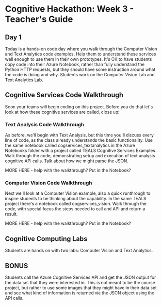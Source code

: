 # Cognitive Hackathon: Week 3 - Teacher's Guide
## Day 1

Today is a hands-on code day where you walk through the Computer Vision and Text Analytics code examples. Help them to understand these services well enough to use them in their own prototypes. It's OK to have students copy code into their Azure Notebook, rather than fully understand the Python HTTP requests, but they should have some instruction around what the code is doing and why. Students work on the Computer Vision Lab and Text Analytics Lab. 

## Cognitive Services Code Walkthrough
Soon your teams will begin coding on this project. Before you do that let's look at how these cognitive services are called, close up:

### Text Analysis Code Walkthrough
As before, we'll begin with Text Analysis, but this time you'll discuss every line of code, as the class already understands the basic functionality. Use the same notebook called cogservices_textanalytics in the Azure Notebooks folder with a project called TEALS Cognitive Services Examples. Walk through the code, demonstrating setup and execution of text analysis cognitive API calls. Talk about how we might parse the JSON.

MORE HERE - help with the walkthrough? Put in the Notebook?

### Computer Vision Code Walkthrough
 Next we'll look at a Computer Vision example, also a quick runthrough to inspire students to be thinking about the capability. In the same TEALS project there's a notebook called cogservices_vision. Walk through the code, with special focus the steps needed to call and API and return a result. 

 MORE HERE - help with the walkthrough? Put in the Notebook?



## Cognitive Computing Labs
Students are hands on with two labs: Computer Vision and Text Analytics.



## BONUS

Students call the Azure Cognitive Services API and get the JSON output for the data set that they were interested in. This is not meant to be the course project, but rather to use some images that they might have in their data set and see what kind of information is returned via the JSON object using the API calls.